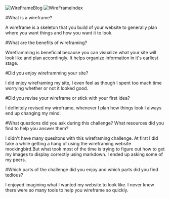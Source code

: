 ![WireFrameBlog](/Users/TraciFong/Desktop/DBC/phase-0/week-2/imgs/wireframe-blog-index.png)
![WireFrameIndex](/Users/TraciFong/Desktop/DBC/phase-0/week-2/imgs/wireframe-index.png)

#What is a wireframe?

A wireframe is a skeleton that you build of your website to generally plan where you want things and how you want it to look.

#What are the benefits of wireframing?

Wireframming is beneficial because you can visualize what your site will look like and plan accordingly. It helps organize information in it's earliest stage.

#Did you enjoy wireframming your site?

I did enjoy wireframing my site, I even feel as though I spent too much time worrying whether or not it looked good.

#Did you revise your wireframe or stick with your first idea?

I definitely revised my wireframe, whenever I plan how things look I always end up changing my mind.

#What questions did you ask during this challenge? What resources did you find to help you answer them?

I didn't have many quesitons with this wireframing challenge. At first I did take a while getting a hang of using the wireframing website mockingbird.But what took most of the time is trying to figure out how to get my images to display correctly using markdown. I ended up asking some of my peers.

#Which parts of the challenge did you enjoy and which parts did you find tedious?

I enjoyed imagining what I wanted my website to look like. I never knew there were so many tools to help you wireframe so quickly.